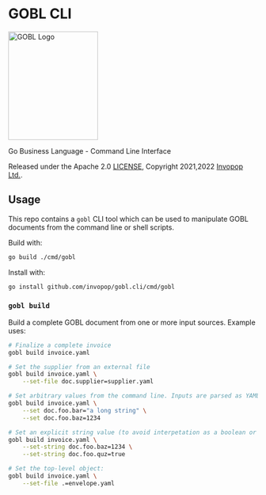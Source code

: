 # GOBL CLI

<img src="https://github.com/invopop/gobl/blob/main/gobl_logo_black_rgb.svg?raw=true" width="181" height="219" alt="GOBL Logo">

Go Business Language - Command Line Interface

Released under the Apache 2.0 [LICENSE](https://github.com/invopop/gobl/blob/main/LICENSE), Copyright 2021,2022 [Invopop Ltd.](https://invopop.com).

## Usage

This repo contains a `gobl` CLI tool which can be used to manipulate GOBL documents from the command line or shell scripts.

Build with:

```sh
go build ./cmd/gobl
```

Install with:

```sh
go install github.com/invopop/gobl.cli/cmd/gobl
```

### `gobl build`

Build a complete GOBL document from one or more input sources. Example uses:

```sh
# Finalize a complete invoice
gobl build invoice.yaml

# Set the supplier from an external file
gobl build invoice.yaml \
    --set-file doc.supplier=supplier.yaml

# Set arbitrary values from the command line. Inputs are parsed as YAML.
gobl build invoice.yaml \
    --set doc.foo.bar="a long string" \
    --set doc.foo.baz=1234

# Set an explicit string value (to avoid interpetation as a boolean or number)
gobl build invoice.yaml \
    --set-string doc.foo.baz=1234 \
    --set-string doc.foo.quz=true

# Set the top-level object:
gobl build invoice.yaml \
    --set-file .=envelope.yaml
```

